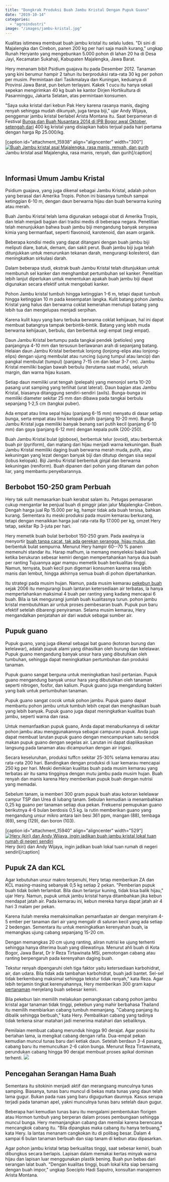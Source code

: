 ```yaml
---
title: "Dongkrak Produksi Buah Jambu Kristal Dengan Pupuk Guano"
date: "2019-10-14"
categories: 
  - "agroindustri"
image: "/images/jambu-kristal.jpg"
---
```


Kualitas istimewa membuat buah jambu kristal itu selalu ludes. "Di sini di Majalengka dan Cirebon, panen 200 kg per hari saja masih kurang," ungkap Runah Heryanto yang mengebunkan 5.000 pohon di lahan 20 ha di Desa Jayi, Kecamatan Sukahaji, Kabupaten Majalengka, Jawa Barat.

Hery menanam bibit Psidium guajava itu pada Desember 2012. Tanaman yang kini berumur hampir 2 tahun itu berproduksi rata-rata 30 kg per pohon per musim. Permintaan dari Tasikmalaya dan Kuningan, keduanya di Provinsi Jawa Barat, pun belum terlayani. Kakek 1 cucu itu hanya sekali sepekan mengirimkan 40 kg buah ke kantor Dirjen Hortikultura di Pasarminggu, Jakarta Selatan, atas permintaan konsumen.

"Saya suka kristal dari kebun Pak Hery karena rasanya manis, daging renyah sehingga mudah dikunyah, juga tanpa biji," ujar Andy Wijaya, penggemar jambu kristal berlabel Arista Montana itu. Saat berpameran di Festival [Bunga dan Buah Nusantara 2014 di IPB Bogor awal Oktober, setengah dari](http://localhost/mitra/dekorasi-apik-dari-rangkaian-bunga-nan.html) 400 kg kristal yang disiapkan habis terjual pada hari pertama dengan harga Rp 25.000/kg.

\[caption id="attachment\_15938" align="aligncenter" width="300"\][![Buah Jambu kristal asal Majalengka, rasa manis, renyah, dan gurih](/images/buah-jambu-kristal-300x157.jpg)](http://localhost/mitra/wp-content/uploads/2019/10/buah-jambu-kristal.jpg) Jambu kristal asal Majalengka, rasa manis, renyah, dan gurih\[/caption\]

 

## Informasi Umum Jambu Kristal

Psidium guajava, yang juga dikenal sebagai Jambu Kristal, adalah pohon yang berasal dari Amerika Tropis. Pohon ini biasanya tumbuh sampai ketinggian 6-10 m, dengan daun berwarna hijau dan buah berwarna kuning atau merah.

Buah Jambu Kristal telah lama digunakan sebagai obat di Amerika Tropis, dan telah menjadi bagian dari tradisi medis di beberapa negara. Penelitian telah menunjukkan bahwa buah jambu biji mengandung banyak senyawa kimia yang bermanfaat, seperti flavonoid, karotenoid, dan asam organik.

Beberapa kondisi medis yang dapat ditangani dengan buah jambu biji meliputi diare, batuk, demam, dan sakit perut. Buah jambu biji juga telah ditunjukkan untuk menurunkan tekanan darah, mengurangi kolesterol, dan meningkatkan sirkulasi darah.

Dalam beberapa studi, ekstrak buah Jambu Kristal telah ditunjukkan untuk membunuh sel kanker dan menghambat pertumbuhan sel kanker. Penelitian lebih lanjut diperlukan untuk menentukan apakah buah jambu biji dapat digunakan secara efektif untuk mengobati kanker.

Pohon Jambu kristal tumbuh hingga ketinggian 1-6 m, tetapi dapat tumbuh hingga ketinggian 10 m pada kesempatan langka. Kulit batang pohon Jambu Kristal yang halus dan berwarna coklat kemerahan menutupi batang yang lebih tua dan mengelupas menjadi serpihan.

Karena kulit kayu yang baru terbuka berwarna coklat kehijauan, hal ini dapat membuat batangnya tampak berbintik-bintik. Batang yang lebih muda berwarna kehijauan, berbulu, dan berbentuk segi empat (segi empat).

Daun Jambu Kristal bertumpu pada tangkai pendek (petioles) yang panjangnya 4-10 mm dan tersusun berlawanan arah di sepanjang batang. Helaian daun Jambu Kristal berbentuk lonjong (lonjong-elips atau lonjong-elips) dengan ujung membulat atau runcing (ujung tumpul atau lancip) dan pangkal membulat (tumpul) (panjang 7-15 cm dan lebar 3-7 cm). Jambu Kristal memiliki bagian bawah berbulu (terutama saat muda), seluruh margin, dan warna hijau kusam.

Setiap daun memiliki urat tengah (pelepah) yang menonjol serta 10-20 pasang urat samping yang terlihat (urat lateral). Daun bagian atas Jambu Kristal, biasanya ditanggung sendiri-sendiri (axils). Bunga-bunga ini memiliki diameter sekitar 25 mm dan dibawa pada tangkai berbulu sepanjang 1-2,5 cm (tangkai puber).

Ada empat atau lima sepal hijau (panjang 6-15 mm) menyatu di dasar setiap bunga, serta empat atau lima kelopak putih (panjang 10-20 mm). Bunga Jambu Kristal juga memiliki banyak benang sari putih kecil (panjang 6-10 mm) dan gaya (panjang 6-12 mm) dengan kepala putik (200-250).

Buah Jambu Kristal bulat (globose), berbentuk telur (ovoid), atau berbentuk buah pir (pyriform), dan matang dari hijau menjadi warna kekuningan. Buah Jambu Kristal memiliki daging buah berwarna merah muda, putih, atau kekuningan yang lezat dengan banyak biji dan ditutup dengan sisa sepal (lobus kelopak). Biji Jambu Kristal berbentuk ginjal dan berwarna kekuningan (reniform). Buah dipanen dari pohon yang ditanam dan pohon liar, yang membantu penyebarannya.

## Berbobot 150-250 gram Perbuah

Hery tak sulit memasarkan buah kerabat salam itu. Petugas pemasaran cukup mengantar ke penjual buah di pinggir jalan jalur Majalengka-Cirebon. Dengah harga jual Rp 15.000 per kg, hampir tidak ada buah tersisa, bahkan kurang. Sementara itu meski produksi pada musim kemarau berkurang, tetapi dengan menaikkan harga jual rata-rata Rp 17.000 per kg, omzet Hery tetap, sekitar Rp 3-juta per hari.

Hery memetik buah bulat berbobot 150-250 gram. Pada awalnya ia menyortir [buah tanpa cacat, tak ada gerekan serangga, hijau mulus, dan](http://localhost/mitra/durian-otak-udang-galah-draveolens.html) berbentuk bulat sempurna. Menurut Hery hampir 60--70 % panen memenuhi standar itu. Harap mafhum, ia memang menyeleksi bakal buah ketika berukuran sebesar kemiri dengan mempertahankan hanya dua buah per ranting Tujuannya agar mampu memetik buah berkualitas tinggi. Namun, ternyata, buah kecil pun digemari konsumen karena rasa lebih manis dan lembut, hingga akhirnya semua buah di pohon dipertahankan.

Itu strategi pada musim hujan. Namun, pada musim kemarau [pekebun buah](http://localhost/mitra/bibit-buah-naga-kuning-hasil-pembiakan.html) sejak 2006 itu mengurangi buah lantaran ketersediaan air terbatas, la hanya mempertahankan maksimal 4 buah per ranting yang kadang mencapai 6 buah. Bila ia tak mengurangi jumlah buah kualitasnya turun. pohon jambu kristal membutuhkan air untuk proses pembesaran buah. Pupuk pun baru efektif setelah dibarengi penyiraman. Selama musim kemarau, Hery mengandalkan penjatahan air dari waduk sebagai sumber air.

## Pupuk guano

Pupuk guano, yang juga dikenal sebagai bat guano (kotoran burung dan kelelawar), adalah pupuk alami yang dihasilkan oleh burung dan kelelawar. Pupuk guano mengandung banyak unsur hara yang dibutuhkan oleh tumbuhan, sehingga dapat meningkatkan pertumbuhan dan produksi tanaman.

Pupuk guano sangat berguna untuk meningkatkan hasil pertanian. Pupuk guano mengandung banyak unsur hara yang dibutuhkan oleh tanaman seperti nitrogen, fosfor, dan kalium. Pupuk guano juga mengandung bakteri yang baik untuk pertumbuhan tanaman.

Pupuk guano sangat cocok untuk pohon jambu. Pupuk guano dapat membantu pohon jambu untuk tumbuh lebih cepat dan menghasilkan buah yang lebih banyak. Pupuk guano juga dapat meningkatkan kualitas buah jambu, seperti warna dan rasa.

Untuk memanfaatkan pupuk guano, Anda dapat menaburkannya di sekitar pohon jambu atau menggunakannya sebagai campuran pupuk. Anda juga dapat membuat larutan pupuk guano dengan mencampurkan satu sendok makan pupuk guano dengan segelas air. Larutan ini dapat diaplikasikan langsung pada tanaman atau dicampurkan dengan air irigasi.

Secara keseluruhan, produksi tuffcn sekitar 25-30% selama kemarau atau rata-rata 200 hari. Bandingkan dengan produksi di luar kemarau mencapai 250 kg per hari. Meski demikian kualitas buah pada musim kemarau yang terbatas air itu sama tingginya dengan mutu jambu pada musim hujan. Buah renyah dan manis karena Hery memberikan pupuk buah dengan nutrisi yang memadai.

Sebelum tanam, ia memberi 300 gram pupuk buah atau kotoran kelelawar campur TSP dan Urea di lubang tanam. Sebulan kemudian ia menambahkan 0,25 kg guano per tanaman setiap dua pekan. Frekuensi pemupukan guano berikutnya 4-6 bulan berdosis 0,5 kg. la rutin memberikan guano yang mengandung unsur mikro antara lain besi 361 ppm, mangan (88), tembaga (69), seng (129), dan boron (103).

\[caption id="attachment\_15940" align="aligncenter" width="529"\][![Hery (kiri) dan Andy Wijaya, ingin jadikan buah jambu kristal lokal tuan rumah di negeri sendiri](/images/jambu-kristal_529x480.jpg)](http://localhost/mitra/wp-content/uploads/2019/10/jambu-kristal_529x480.jpg) Hery (kiri) dan Andy Wijaya, ingin jadikan buah lokal tuan rumah di negeri sendiri\[/caption\]

## Pupuk ZA dan KCL

Agar kebutuhan unsur makro terpenuhi, Hery tetap memberikan ZA dan KCL masing-masing sebanyak 0,5 kg setiap 2 pekan. "Pemberian pupuk buah tidak boleh terlambat. Bila daun terlanjur kuning, tidak bisa balik hijau," ujar Hery. Namun, pupuk untuk jambu kristal hanya ditambahkan jika kebun mendapat jatah air. Pada kemarau ini, kebun mereka hanya dapat jatah air 4 hari 3 malam per pekan.

Karena itulah mereka memaksimalkan pemanfaatan air dengan menyiram 4-5 ember per tanaman dari air yang mengalir di saluran kecil yang ada setiap 2 bedengan. Sementara itu untuk meningkatkan kerenyahan buah, ia memangkas ujung cabang sepanjang 15-20 cm.

Dengan memangkas 20 cm ujung ranting, aliran nutrisi ke ujung terhenti sehingga hanya diterima buah yang dilewatinya. Menurut ahli buah di Kota Bogor, Jawa Barat, Dr Ir Reza Tirtawinata MSi, pemotongan cabang atau ranting berpengaruh pada kerenyahan daging buah.

Tekstur renyah dipengaruhi oleh tiga faktor yaitu ketersediaan karbohidrat, air, dan udara. Bila tidak ada tambahan karbohidrat, buah jadi bantet. Sel-sel tidak berkembang maksimal sehingga tekstur tidak renyah," kata Reza. Agar lebih terjamin tingkat kerenyahannya, Hery memberikan 300 gram kapur [pertanaman](http://localhost/mitra/pertanian "pertanaman") menjelang buah sebesar kemiri.

Bila pekebun lain memilih melakukan pemangkasan cabang pohon jambu kristal agar tanaman tidak tinggi, pekebun yang mahir berbahasa Thailand itu memilih membiarkan cabang tumbuh memanjang. "Cabang panjang itu dibalik sehingga berbuah," kata Hery. Pembalikan cabang yang tadinya tidak terkena sinar matahari jadi menerima matahari dan sebaliknya.

Pemilaian membuat cabang merunduk hingga 90 derajat. Agar posisi itu bertahan lama, ia mengikat cabang dengan rafia. Dua-empat pekan kemudian muncul tunas baru dari ketiak daun. Setelah berdaun 3-4 pasang, cabang baru itu memunculkan 2-6 calon bunga. Menurut Reza Tirtawinata, perundukan cabang hingga 90 derajat membuat proses apikal dominan terhenti. [![](/images/jambu-kristal_378x480.jpg)](http://localhost/mitra/wp-content/uploads/2019/10/jambu-kristal_378x480.jpg)

## Pencegahan Serangan Hama Buah

Sementara itu sitokinin menjadi aktif dan merangsang munculnya tunas samping. Biasanya, tunas baru muncul di bekas mata tunas yang daun telah lama gugur. Bukan pada ruas yang baru digugurkan daunnya. Kasus serupa terjadi pada tanaman apel, yakni munculnya tunas baru setelah daun gugur.

Beberapa hari kemudian tunas baru itu mengalami pembentukan florigen atau Hormon tumbuh yang berperan dalam proses pembungaan sehingga muncul bunga. Hery memanjangkan cabang dan memilai karena berencana mencangkok cabang itu. "Bila dipangkas maka cabang itu hanya terbuang," kata Hery. la lantas menanam cangkokan itu di polibag besar. Dalam 4 sampai 6 bulan tanaman berbuah dan siap tanam di kebun atau dipasarkan.

Agar pohon jambu kristal tetap berkualitas tinggi, saat sebesar kemiri, buah dibungkus secara berlapis. Lapisan dalam memakai kertas minyak warna hijau dan lapisan luar menggunakan plastik bening. Buah pun bebas dari serangan lalat buah. "Dengan kualitas tinggi, buah lokal kita siap bersaing dengan buah impor," ungkap Soecipto Hadi Saputro, konsultan manajemen Arista Montana.
